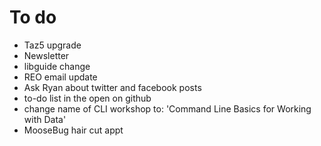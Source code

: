 ---
---
# To do

- Taz5 upgrade
- Newsletter
- libguide change
- REO email update
- Ask Ryan about twitter and facebook posts
- to-do list in the open on github
- change name of CLI workshop to: 'Command Line Basics for Working with Data'
- MooseBug hair cut appt
